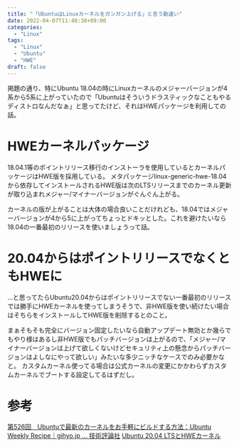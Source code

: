 ```yaml
---
title: "「UbuntuはLinuxカーネルをガンガン上げる」と言う勘違い"
date: 2022-04-07T11:40:38+09:00
categories:
  - "Linux"
tags:
  - "Linux"
  - "Ubuntu"
  - "HWE"
draft: false
---
```


掲題の通り、特にUbuntu 18.04の時にLinuxカーネルのメジャーバージョンが4系から5系に上がっていたので「Ubuntuはそういうドラスティックなこともやるディストロなんだなぁ」と思ってたけど、それはHWEパッケージを利用しての話。

<!--more-->

# HWEカーネルパッケージ
18.04.1等のポイントリリース移行のインストーラを使用しているとカーネルパッケージはHWE版を採用している。
メタパッケージlinux-generic-hwe-18.04から依存してインストールされるHWE版は次のLTSリリースまでのカーネル更新が取り込まれメジャー/マイナーバージョンがぐんぐん上がる。

カーネルの版が上がることは大体の場合良いことだけれども、18.04ではメジャーバージョンが4から5に上がってちょっとドキッとした。これを避けたいなら18.04の一番最初のリリースを使いましょうって話。

# 20.04からはポイントリリースでなくともHWEに
…と思ってたらUbuntu20.04からはポイントリリースでない一番最初のリリースでは勝手にHWEカーネルを使ってしまうそうで、非HWE版を使い続けたい場合はそちらをインストールしてHWE版を削除するとのこと。

まぁそもそも完全にバージョン固定したいなら自動アップデート無効とか幾らでもやり様はあるし非HWE版でもパッチバージョンは上がるので、「メジャー/マイナーバージョンは上げて欲しくないけどセキュリティ上の懸念からパッチバージョンはよしなにやって欲しい」みたいな多少ニッチなケースでのみ必要かなと。
カスタムカーネル使ってる場合は公式カーネルの変更にかかわらずカスタムカーネルでブートする設定してるはずだし。

# 参考
[第526回　Ubuntuで最新のカーネルをお手軽にビルドする方法：Ubuntu Weekly Recipe｜gihyo.jp … 技術評論社](https://gihyo.jp/admin/serial/01/ubuntu-recipe/0526?page=1)
[Ubuntu 20.04 LTSとHWEカーネル](https://zenn.dev/ikuya/articles/be6af2948d4b67)